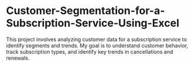 # Customer-Segmentation-for-a-Subscription-Service-Using-Excel
This project involves analyzing customer data for a subscription service to identify  segments and trends. My goal is to understand customer behavior, track subscription types,  and identify key trends in cancellations and renewals.

